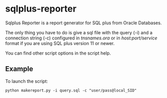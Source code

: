 # sqlplus-reporter

Sqlplus Reporter is a report generator for SQL plus from Oracle Databases.

The only thing you have to do is give a sql file with the query (-i) and a connection string (-c) configured in *tnsnames.ora* or in *host:port/service* format if you are using SQL plus version 11 or newer.

You can find other script options in the script help.

## Example

To launch the script:

    python makereport.py -i query.sql -c "user/pass@local_SID"
